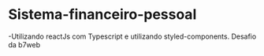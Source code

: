 # Sistema-financeiro-pessoal
 -Utilizando reactJs com Typescript e utilizando styled-components. Desafio da b7web
